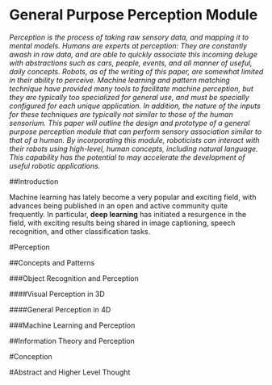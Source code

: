 # General Purpose Perception Module

*Perception is the process of taking raw sensory data, and mapping it to mental models. Humans are experts at perception: They are constantly awash in raw data, and are able to quickly associate this incoming deluge with abstractions such as cars, people, events, and all manner of useful, daily concepts. Robots, as of the writing of this paper, are somewhat limited in their ability to perceive. Machine learning and pattern matching technique have provided many tools to facilitate machine perception, but they are typically too specialized for general use, and must be specially configured for each unique application. In addition, the nature of the inputs for these techniques are typically not similar to those of the human sensorium. This paper will outline the design and prototype of a general purpose perception module that can perform sensory association similar to that of a human. By incorporating this module, roboticists can interact with their robots using high-level, human concepts, including natural language. This capability has the potential to may accelerate the development of useful robotic applications.*

##Introduction

Machine learning has lately become a very popular and exciting field, with advances being published in an open and active community quite frequently. In particular, **deep learning** has initiated a resurgence in the field, with exciting results being shared in image captioning, speech recognition, and other classification tasks.

#Perception

##Concepts and Patterns

###Object Recognition and Perception

####Visual Perception in 3D

####General Perception in 4D

###Machine Learning and Perception

##Information Theory and Perception

#Conception

#Abstract and Higher Level Thought
